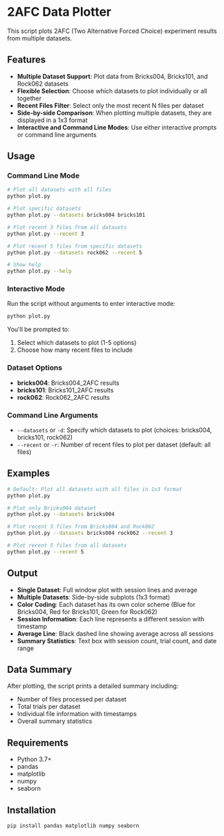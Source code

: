 # 2AFC Data Plotter

This script plots 2AFC (Two Alternative Forced Choice) experiment results from multiple datasets.

## Features

- **Multiple Dataset Support**: Plot data from Bricks004, Bricks101, and Rock062 datasets
- **Flexible Selection**: Choose which datasets to plot individually or all together
- **Recent Files Filter**: Select only the most recent N files per dataset
- **Side-by-side Comparison**: When plotting multiple datasets, they are displayed in a 1x3 format
- **Interactive and Command Line Modes**: Use either interactive prompts or command line arguments

## Usage

### Command Line Mode

```bash
# Plot all datasets with all files
python plot.py

# Plot specific datasets
python plot.py --datasets bricks004 bricks101

# Plot recent 3 files from all datasets
python plot.py --recent 3

# Plot recent 5 files from specific datasets
python plot.py --datasets rock062 --recent 5

# Show help
python plot.py --help
```

### Interactive Mode

Run the script without arguments to enter interactive mode:

```bash
python plot.py
```

You'll be prompted to:
1. Select which datasets to plot (1-5 options)
2. Choose how many recent files to include

### Dataset Options

- **bricks004**: Bricks004_2AFC results
- **bricks101**: Bricks101_2AFC results  
- **rock062**: Rock062_2AFC results

### Command Line Arguments

- `--datasets` or `-d`: Specify which datasets to plot (choices: bricks004, bricks101, rock062)
- `--recent` or `-r`: Number of recent files to plot per dataset (default: all files)

## Examples

```bash
# Default: Plot all datasets with all files in 1x3 format
python plot.py

# Plot only Bricks004 dataset
python plot.py --datasets bricks004

# Plot recent 3 files from Bricks004 and Rock062
python plot.py --datasets bricks004 rock062 --recent 3

# Plot recent 5 files from all datasets
python plot.py --recent 5
```

## Output

- **Single Dataset**: Full window plot with session lines and average
- **Multiple Datasets**: Side-by-side subplots (1x3 format)
- **Color Coding**: Each dataset has its own color scheme (Blue for Bricks004, Red for Bricks101, Green for Rock062)
- **Session Information**: Each line represents a different session with timestamp
- **Average Line**: Black dashed line showing average across all sessions
- **Summary Statistics**: Text box with session count, trial count, and date range

## Data Summary

After plotting, the script prints a detailed summary including:
- Number of files processed per dataset
- Total trials per dataset
- Individual file information with timestamps
- Overall summary statistics

## Requirements

- Python 3.7+
- pandas
- matplotlib
- numpy
- seaborn

## Installation

```bash
pip install pandas matplotlib numpy seaborn
```